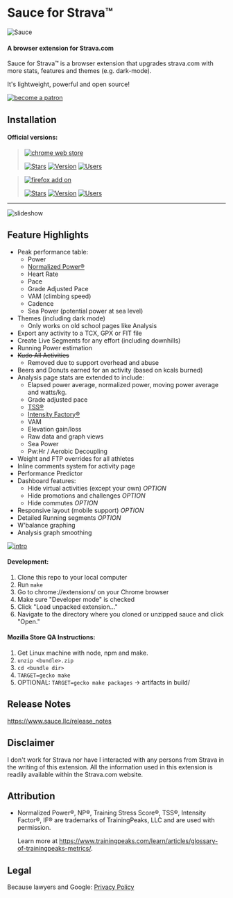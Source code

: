Sauce for Strava™
===========
![Sauce](images/logo_horiz_320x120.png)
#### A browser extension for Strava.com
Sauce for Strava™ is a browser extension that upgrades strava.com with more stats,
features and themes (e.g. dark-mode).

It's lightweight, powerful and open source!


[![become a patron](images/become_a_patron_button.png)](https://www.patreon.com/bePatron?u=32064618)

Installation
--------
#### Official versions:
 > [![chrome web store](assets/images/ChromeWebStore_Badge_v2_206x58.png)](https://chrome.google.com/webstore/detail/eigiefcapdcdmncdghkeahgfmnobigha)
 > 
 > [![Stars](https://img.shields.io/chrome-web-store/stars/eigiefcapdcdmncdghkeahgfmnobigha?color=darkgreen)](https://chrome.google.com/webstore/detail/eigiefcapdcdmncdghkeahgfmnobigha)
 > [![Version](https://img.shields.io/chrome-web-store/v/eigiefcapdcdmncdghkeahgfmnobigha?label=version)](https://chrome.google.com/webstore/detail/eigiefcapdcdmncdghkeahgfmnobigha)
 > [![Users](https://img.shields.io/chrome-web-store/users/eigiefcapdcdmncdghkeahgfmnobigha?color=orange)](https://chrome.google.com/webstore/detail/eigiefcapdcdmncdghkeahgfmnobigha)

 > [![firefox add on](assets/images/AMO-button_1.png)](https://addons.mozilla.org/addon/sauce4strava)
 > 
 > [![Stars](https://img.shields.io/amo/stars/sauce4strava?label=rating&color=darkgreen)](https://addons.mozilla.org/addon/sauce4strava)
 > [![Version](https://img.shields.io/amo/v/sauce4strava?label=version)](https://addons.mozilla.org/addon/sauce4strava)
 > [![Users](https://img.shields.io/amo/users/sauce4strava?color=orange)](https://addons.mozilla.org/addon/sauce4strava)

--------
![slideshow](assets/images/screenshots/slideshow.gif)


Feature Highlights
--------
 * Peak performance table:
   * Power
   * [Normalized Power®](#tp)
   * Heart Rate
   * Pace
   * Grade Adjusted Pace
   * VAM (climbing speed)
   * Cadence
   * Sea Power (potential power at sea level)
 * Themes (including dark mode)
    * Only works on old school pages like Analysis
 * Export any activity to a TCX, GPX or FIT file
 * Create Live Segments for any effort (including downhills)
 * Running Power estimation
 * ~~Kudo All Activities~~
    * Removed due to support overhead and abuse
 * Beers and Donuts earned for an activity (based on kcals burned)
 * Analysis page stats are extended to include:
   * Elapsed power average, normalized power, moving power average and watts/kg.
   * Grade adjusted pace
   * [TSS®](#tp)
   * [Intensity Factory®](#tp)
   * VAM
   * Elevation gain/loss
   * Raw data and graph views
   * Sea Power
   * Pw:Hr / Aerobic Decoupling
 * Weight and FTP overrides for all athletes
 * Inline comments system for activity page
 * Performance Predictor
 * Dashboard features:
   * Hide virtual activities (except your own) *OPTION*
   * Hide promotions and challenges *OPTION*
   * Hide commutes *OPTION*
 * Responsive layout (mobile support) *OPTION*
 * Detailed Running segments *OPTION*
 * W'balance graphing
 * Analysis graph smoothing


[![intro](https://img.youtube.com/vi/6nR12miKQ98/0.jpg)](https://www.youtube.com/watch?v=6nR12miKQ98)


#### Development:
 1. Clone this repo to your local computer
 2. Run `make`
 3. Go to chrome://extensions/ on your Chrome browser
 4. Make sure "Developer mode" is checked
 5. Click "Load unpacked extension..."
 6. Navigate to the directory  where you cloned or unzipped sauce and click "Open."

#### Mozilla Store QA Instructions:
 1. Get Linux machine with node, npm and make.
 2. `unzip <bundle>.zip`
 3. `cd <bundle dir>`
 4. `TARGET=gecko make`
 5. OPTIONAL: `TARGET=gecko make packages` -> artifacts in build/


Release Notes
--------
https://www.sauce.llc/release_notes


Disclaimer
--------
I don't work for Strava nor have I interacted with any persons from Strava in
the writing of this extension.  All the information used in this extension is
readily available within the Strava.com website.


Attribution
--------
 * <a id="tp"></a> Normalized Power®, NP®, Training Stress Score®, TSS®,
   Intensity Factor®, IF® are trademarks of TrainingPeaks, LLC and are used with permission.

   Learn more at <a href="https://www.trainingpeaks.com/learn/articles/glossary-of-trainingpeaks-metrics/?utm_source=newsletter&utm_medium=partner&utm_term=sauce_trademark&utm_content=cta&utm_campaign=sauce">https://www.trainingpeaks.com/learn/articles/glossary-of-trainingpeaks-metrics/</a>.


Legal
--------
Because lawyers and Google:
[Privacy Policy](https://SauceLLC.github.io/sauce4strava/pages/privacy.html)
